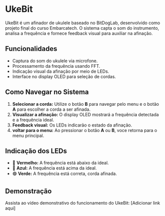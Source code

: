 # UkeBit

UkeBit é um afinador de ukulele baseado no BitDogLab, desenvolvido como projeto final do curso Embarcatech. O sistema capta o som do instrumento, analisa a frequência e fornece feedback visual para auxiliar na afinação.

##  Funcionalidades
- Captura do som do ukulele via microfone.
- Processamento da frequência usando FFT.
- Indicação visual da afinação por meio de LEDs.
- Interface no display OLED para seleção de cordas.

##  Como Navegar no Sistema
1. **Selecionar a corda:** Utilize o botão **B** para navegar pelo menu e o botão **A** para escolher a corda a ser afinada.
2. **Visualizar a afinação:** O display OLED mostrará a frequência detectada e a frequência ideal.
3. **Feedback visual:** Os LEDs indicarão o estado da afinação.
4. **voltar para o menu:** Ao pressionar o botão **A** ou **B**, voce retorna para o menu principal.

##  Indicação dos LEDs
- 🔴 **Vermelho:** A frequência está abaixo da ideal.
- 🔵 **Azul:** A frequência está acima da ideal.
- 🟢 **Verde:** A frequência está correta, corda afinada.

##  Demonstração
Assista ao vídeo demonstrativo do funcionamento do UkeBit: [Adicionar link aqui]




